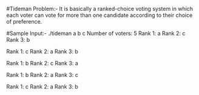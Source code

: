#Tideman Problem:-
It is basically a ranked-choice voting system in which each voter can vote for more than one candidate according to their choice of preference.

#Sample Input:-
./tideman a b c
Number of voters: 5
Rank 1: a
Rank 2: c
Rank 3: b

Rank 1: c
Rank 2: a
Rank 3: b

Rank 1: b
Rank 2: c
Rank 3: a

Rank 1: b
Rank 2: a
Rank 3: c

Rank 1: c
Rank 2: a
Rank 3: b

